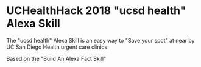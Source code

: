 # UCHealthHack 2018 "ucsd health" Alexa Skill

The "ucsd health" Alexa Skill is an easy way to "Save your spot" at near by UC San Diego Health urgent care clinics. 

Based on the "Build An Alexa Fact Skill"